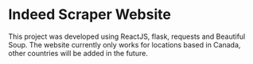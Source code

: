 # Indeed Scraper Website

This project was developed using ReactJS, flask, requests and Beautiful Soup. The website currently only works for locations based in Canada, other countries will be added in the future.
